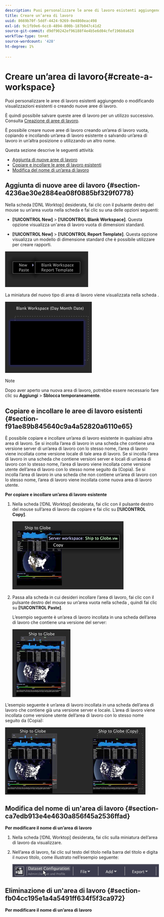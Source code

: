 ```yaml
---
description: Puoi personalizzare le aree di lavoro esistenti aggiungendo o modificando visualizzazioni esistenti o creando nuove aree di lavoro.
title: Creare un’area di lavoro
uuid: 8669b70f-5ddf-4424-9269-0e4860eac498
exl-id: 9c1fb9e6-6cc8-4894-800b-187b047c41d2
source-git-commit: d9df90242ef96188f4e4b5e6d04cfef196b0a628
workflow-type: tm+mt
source-wordcount: '428'
ht-degree: 1%

---
```


# Creare un’area di lavoro{#create-a-workspace}

Puoi personalizzare le aree di lavoro esistenti aggiungendo o modificando visualizzazioni esistenti o creando nuove aree di lavoro.

È quindi possibile salvare queste aree di lavoro per un utilizzo successivo. Consulta [Creazione di aree di lavoro](../../../home/c-get-started/c-work-worksp/c-create-worksp.md#concept-d8bc99d7739e4eaeab2a02b022394a31).

È possibile creare nuove aree di lavoro creando un’area di lavoro vuota, copiando e incollando un’area di lavoro esistente o salvando un’area di lavoro in un’altra posizione o utilizzando un altro nome.

Questa sezione descrive le seguenti attività:

* [Aggiunta di nuove aree di lavoro](../../../home/c-get-started/c-work-worksp/c-create-worksp.md#section-4236ae30e2884ea08f0885bf329f0778)
* [Copiare e incollare le aree di lavoro esistenti](../../../home/c-get-started/c-work-worksp/c-create-worksp.md#section-f91ae89b845640c9a4a52820a6110e65)
* [Modifica del nome di un’area di lavoro](../../../home/c-get-started/c-work-worksp/c-create-worksp.md#section-ca7edb913e4e4630a856f45a2536ffad)

## Aggiunta di nuove aree di lavoro {#section-4236ae30e2884ea08f0885bf329f0778}

Nella scheda [!DNL Worktop] desiderata, fai clic con il pulsante destro del mouse su un’area vuota nella scheda e fai clic su una delle opzioni seguenti:

* **[!UICONTROL New]** > **[!UICONTROL Blank Workspace]**. Questa opzione visualizza un&#39;area di lavoro vuota di dimensioni standard.

* **[!UICONTROL New]** >  **[!UICONTROL Report Template]**. Questa opzione visualizza un modello di dimensione standard che è possibile utilizzare per creare rapporti.

![](assets/mnu_workspaceManager.png)

La miniatura del nuovo tipo di area di lavoro viene visualizzata nella scheda .

![](assets/mnu_workspaceManager_Newwksp.png)

>[!NOTE]
>
>Dopo aver aperto una nuova area di lavoro, potrebbe essere necessario fare clic su **Aggiungi** > **Sblocca temporaneamente**.

## Copiare e incollare le aree di lavoro esistenti {#section-f91ae89b845640c9a4a52820a6110e65}

È possibile copiare e incollare un’area di lavoro esistente in qualsiasi altra area di lavoro. Se si incolla l’area di lavoro in una scheda che contiene una versione server di un’area di lavoro con lo stesso nome, l’area di lavoro viene incollata come versione locale di tale area di lavoro. Se si incolla l’area di lavoro in una scheda che contiene versioni server e locali di un’area di lavoro con lo stesso nome, l’area di lavoro viene incollata come versione utente dell’area di lavoro con lo stesso nome seguito da (Copia). Se si incolla l’area di lavoro in una scheda che non contiene un’area di lavoro con lo stesso nome, l’area di lavoro viene incollata come nuova area di lavoro utente.

**Per copiare e incollare un’area di lavoro esistente**

1. Nella scheda [!DNL Worktop] desiderata, fai clic con il pulsante destro del mouse sull’area di lavoro da copiare e fai clic su **[!UICONTROL Copy]**.

   ![](assets/mnu_workspaceManager_Copywksp.png)

1. Passa alla scheda in cui desideri incollare l’area di lavoro, fai clic con il pulsante destro del mouse su un’area vuota nella scheda , quindi fai clic su **[!UICONTROL Paste]**.

   L’esempio seguente è un’area di lavoro incollata in una scheda dell’area di lavoro che contiene una versione del server:

   ![](assets/mnu_workspaceManager_Copywksp_PasteSameNameServerWks.png)

L’esempio seguente è un’area di lavoro incollata in una scheda dell’area di lavoro che contiene già una versione server e locale. L’area di lavoro viene incollata come versione utente dell’area di lavoro con lo stesso nome seguito da (Copia):

![](assets/mnu_workspaceManager_Copywksp_PasteSameNameLocalWks.png)

## Modifica del nome di un&#39;area di lavoro {#section-ca7edb913e4e4630a856f45a2536ffad}

**Per modificare il nome di un’area di lavoro**

1. Nella scheda [!DNL Worktop] desiderata, fai clic sulla miniatura dell’area di lavoro da visualizzare.
1. Nell’area di lavoro, fai clic sul testo del titolo nella barra del titolo e digita il nuovo titolo, come illustrato nell’esempio seguente:

   ![](assets/wsp_changeTitle.png)

## Eliminazione di un&#39;area di lavoro {#section-fb04cc195e1a4a5491ff634f5f3ca972}

**Per modificare il nome di un’area di lavoro**
